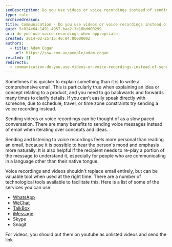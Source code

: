 ```yaml
---
seoDescription: Do you use videos or voice recordings instead of sending long emails?
type: rule
archivedreason:
title: Communication - Do you use videos or voice recordings instead of sending long emails?
guid: 5c824e64-1491-4957-baa2-3e18bdd00299
uri: do-you-use-voice-recordings-when-appropriate
created: 2014-02-25T15:46:04.0000000Z
authors:
  - title: Adam Cogan
    url: https://ssw.com.au/people/adam-cogan
related: []
redirects:
  - communication-do-you-use-videos-or-voice-recordings-instead-of-sending-long-emails
---
```


Sometimes it is quicker to explain something than it is to write a comprehensive email. This is particularly true when explaining an idea or concept relating to a product, and you need to go backwards and forwards many times to clarify details. If you can't easily speak directly with someone, due to schedule, travel, or time zone constraints try sending a voice recording instead.

<!--endintro-->

Sending videos or voice recordings can be thought of as a slow paced conversation. There are many benefits to sending voice messages instead of email when iterating over concepts and ideas.

Sending and listening to voice recordings feels more personal than reading an email, because it is possible to hear the person's mood and emphasis more naturally. It is also helpful if the recipient needs to re-play a portion of the message to understand it, especially for people who are communicating in a language other than their native tongue.

Voice recordings and videos shouldn't replace email entirely, but can be valuable tool when used at the right time. There are a number of technological tools available to facilitate this. Here is a list of some of the services you can use:

- [WhatsApp](http://www.whatsapp.com/)
- [WeChat](http://www.wechat.com/)
- [TalkBox](http://talkboxapp.com/)
- [iMessage](http://www.imore.com/how-send-voice-note-your-iphone-imessage-or-sms)
- Skype
- Snagit

For videos, you should put them on youtube as unlisted videos and send the link
